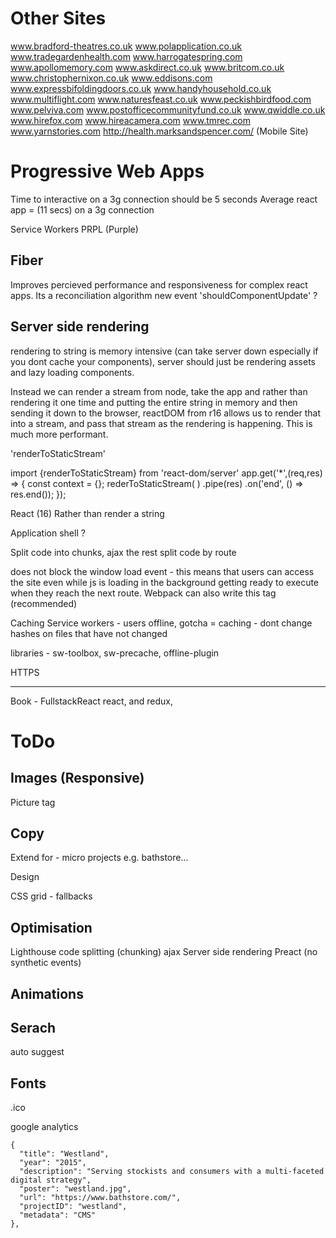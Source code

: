 Other Sites
===========

www.bradford-theatres.co.uk
www.polapplication.co.uk
www.tradegardenhealth.com
www.harrogatespring.com
www.apollomemory.com
www.askdirect.co.uk
www.britcom.co.uk
www.christophernixon.co.uk
www.eddisons.com
www.expressbifoldingdoors.co.uk
www.handyhousehold.co.uk
www.multiflight.com
www.naturesfeast.co.uk
www.peckishbirdfood.com
www.pelviva.com
www.postofficecommunityfund.co.uk
www.qwiddle.co.uk
www.hirefox.com
www.hireacamera.com
www.tmrec.com
www.yarnstories.com
http://health.marksandspencer.com/ (Mobile Site)




Progressive Web Apps
====================

Time to interactive on a 3g connection should be 5 seconds
Average react app = (11 secs) on a 3g connection

Service Workers
PRPL (Purple)

Fiber
----- 

Improves percieved performance and responsiveness for complex react apps.
Its a reconciliation algorithm
new event 'shouldComponentUpdate' ?




Server side rendering
---------------------


rendering to string is memory intensive (can take server down especially if you dont cache your components), server should just be rendering assets and lazy loading components. 

Instead we can render a stream from node, take the app and rather than rendering it one time and putting the entire string in memory and then sending it down to the browser, reactDOM from r16 allows us to render that into a stream, and pass that stream as the rendering is happening. This is much more performant. 


'renderToStaticStream'

import {renderToStaticStream} from 'react-dom/server'
app.get('*',(req,res) => {
    const context = {};
    rederToStaticStream(
        <Router context={context} location={req.url}>
            <App />
        </Router>
    )
    .pipe(res)
    .on('end', () => res.end());
});

React (16)
Rather than render a string 

Application shell ?

Split code into chunks, ajax the rest
split code by route

<link rel="preload"> does not block the window load event - this means that users can access the site even while js is loading in the background getting ready to execute when they reach the next route. Webpack can also write this tag (recommended)

Caching
Service workers - users offline, gotcha = caching - dont change hashes on files that have not changed

libraries - sw-toolbox, sw-precache, offline-plugin

HTTPS

------

Book - FullstackReact
react, and redux,



ToDo
=====

Images (Responsive)
-------------------
Picture tag

Copy
----
Extend for - micro projects e.g. bathstore...


Design

CSS grid - fallbacks

 
Optimisation
------------

Lighthouse
code splitting (chunking) ajax
Server side rendering 
Preact (no synthetic events)

Animations 
----------

Serach
------

auto suggest

Fonts
-----

.ico

google analytics


    {
      "title": "Westland",
      "year": "2015",
      "description": "Serving stockists and consumers with a multi-faceted digital strategy",
      "poster": "westland.jpg",
      "url": "https://www.bathstore.com/",
      "projectID": "westland",
      "metadata": "CMS"
    },


